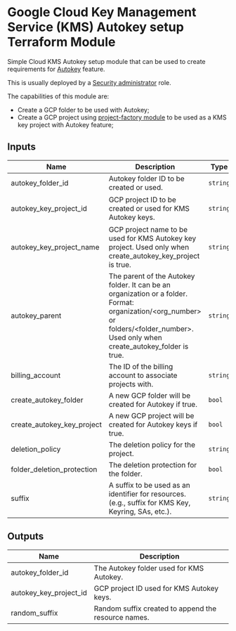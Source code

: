 # Google Cloud Key Management Service (KMS) Autokey setup Terraform Module

Simple Cloud KMS Autokey setup module that can be used to create requirements for [Autokey](https://cloud.google.com/kms/docs/autokey-overview) feature.

This is usually deployed by a [Security administrator](https://cloud.google.com/kms/docs/autokey-overview#how-autokey-works) role.

The capabilities of this module are:

- Create a GCP folder to be used with Autokey;
- Create a GCP project using [project-factory module](https://github.com/terraform-google-modules/terraform-google-project-factory) to be used as a KMS key project with Autokey feature;

<!-- BEGINNING OF PRE-COMMIT-TERRAFORM DOCS HOOK -->
## Inputs

| Name | Description | Type | Default | Required |
|------|-------------|------|---------|:--------:|
| autokey\_folder\_id | Autokey folder ID to be created or used. | `string` | `"folder-autokey"` | no |
| autokey\_key\_project\_id | GCP project ID to be created or used for KMS Autokey keys. | `string` | `"autokey-key-project-id"` | no |
| autokey\_key\_project\_name | GCP project name to be used for KMS Autokey key project. Used only when create\_autokey\_key\_project is true. | `string` | `"autokey-key-project-name"` | no |
| autokey\_parent | The parent of the Autokey folder. It can be an organization or a folder. Format: organization/<org\_number> or folders/<folder\_number>. Used only when create\_autokey\_folder is true. | `string` | `""` | no |
| billing\_account | The ID of the billing account to associate projects with. | `string` | n/a | yes |
| create\_autokey\_folder | A new GCP folder will be created for Autokey if true. | `bool` | `true` | no |
| create\_autokey\_key\_project | A new GCP project will be created for Autokey keys if true. | `bool` | `true` | no |
| deletion\_policy | The deletion policy for the project. | `string` | `"DELETE"` | no |
| folder\_deletion\_protection | The deletion protection for the folder. | `bool` | `false` | no |
| suffix | A suffix to be used as an identifier for resources. (e.g., suffix for KMS Key, Keyring, SAs, etc.). | `string` | `""` | no |

## Outputs

| Name | Description |
|------|-------------|
| autokey\_folder\_id | The Autokey folder used for KMS Autokey. |
| autokey\_key\_project\_id | GCP project ID used for KMS Autokey keys. |
| random\_suffix | Random suffix created to append the resource names. |

<!-- END OF PRE-COMMIT-TERRAFORM DOCS HOOK -->
